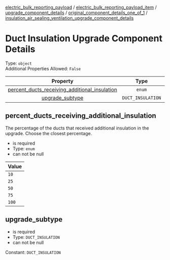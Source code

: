 


  
[electric_bulk_reporting_payload](electric_bulk_reporting_payload.md) / [electric_bulk_reporting_payload_item](electric_bulk_reporting_payload_item.md) / [upgrade_component_details](upgrade_component_details.md) / [original_component_details_one_of_1](original_component_details_one_of_1.md) / [insulation_air_sealing_ventilation_upgrade_component_details](insulation_air_sealing_ventilation_upgrade_component_details.md)
# Duct Insulation Upgrade Component Details
  
Type: `object`  
Additional Properties Allowed: `False`  
  

|Property|Type|Required|Format|Title|
| :---: | :---: | :---: | :---: | :---: |
|[percent_ducts_receiving_additional_insulation](#percent_ducts_receiving_additional_insulation)|`enum`|:white_check_mark:|||
|[upgrade_subtype](#upgrade_subtype)|`DUCT_INSULATION`|:white_check_mark:|||

## percent_ducts_receiving_additional_insulation
  
The percentage of the ducts that received additional insulation in the upgrade. Choose the closest percentage.  
  

- is required
- Type: `enum`
- can not be null
  

|Value|
| :--- |
|`10`|
|`25`|
|`50`|
|`75`|
|`100`|

## upgrade_subtype
  
  
  

- is required
- Type: `DUCT_INSULATION`
- can not be null
  
Constant: `DUCT_INSULATION`